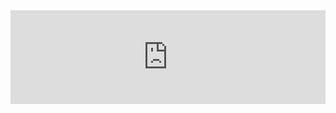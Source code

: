 <div class="card" style="max-width: 640px;">
  <iframe
    width="100%"
    style="border: none"
    src="https://observablehq.com/embed/f777e930c0aec7f8@217?cell=*&api_key=6b801b6aab523ffb4f54b3b3bad486e78b282146"
  ></iframe>
</div>

<script src="https://unpkg.com/iframe-resizer@4.3.2/js/iframeResizer.min.js"></script>
<script>
  iFrameResize({ log: false }, 'iframe');
</script>
